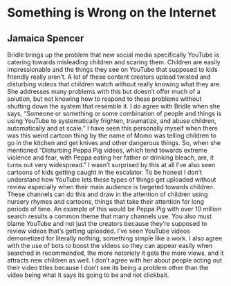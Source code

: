 # Something is Wrong on the Internet

## Jamaica Spencer

Bridle brings up the problem that new social media specifically YouTube is catering towards misleading children and scaring them.
Children are easily impressionable and the things they see on YouTube that supposed to kids friendly really aren’t. A lot of these
 content creators upload twisted and disturbing videos that children watch without really knowing what they are. She addresses many problems with this but doesn’t offer much of a solution, but not knowing how to respond to these problems without shutting down the system that resemble it.
I do agree with Bridle when she says, “Someone or something or some combination of people and things is using YouTube to
systematically frighten, traumatize, and abuse children, automatically and at scale.” I have seen this personally myself when
there was this weird cartoon thing by the name of Momo was telling children to go in the kitchen and get knives and other dangerous things. So, when she mentioned “Disturbing Peppa Pig videos, which tend towards extreme violence and fear, with Peppa eating her father or drinking bleach, are, it turns out very widespread.” I wasn’t surprised by this at all I’ve also seen cartoons of kids getting caught in the escalator. To be honest I don’t understand how YouTube lets these types of things get uploaded without review especially when their main audience is targeted towards children. These channels can do this and
draw in the attention of children using nursery rhymes and cartoons, things that take their attention for long periods of time.
 An example of this would be Peppa Pig with over 10 million search results a common theme that many channels use. You also must
 blame YouTube and not just the creators because they’re supposed to review videos that’s getting uploaded. I’ve seen YouTube
videos demonetized for literally nothing, something simple like a work. I also agree with the use of bots to boost the videos so
they can appear easily when searched in recommended, the more notoriety it gets the more views, and it attracts new children as
well. I don’t agree with her about people acting out their video titles because I don’t see its being a problem other than the
video being what it says its going to be and not clickbait.
